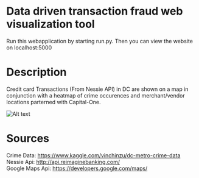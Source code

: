 # Data driven transaction fraud web visualization tool
Run this webapplication by starting run.py.
Then you can view the website on localhost:5000
# Description
Credit card Transactions (From Nessie API) in DC are shown on a map in conjunction with a heatmap of crime occurences and merchant/vendor locations parterned with Capital-One.

![Alt text](/Fraudlytics-HopHacks2016/blob/master/sample.PNG "Screenshot")

# Sources
Crime Data:
https://www.kaggle.com/vinchinzu/dc-metro-crime-data                     
Nessie Api:
http://api.reimaginebanking.com/                
Google Maps Api:
https://developers.google.com/maps/




